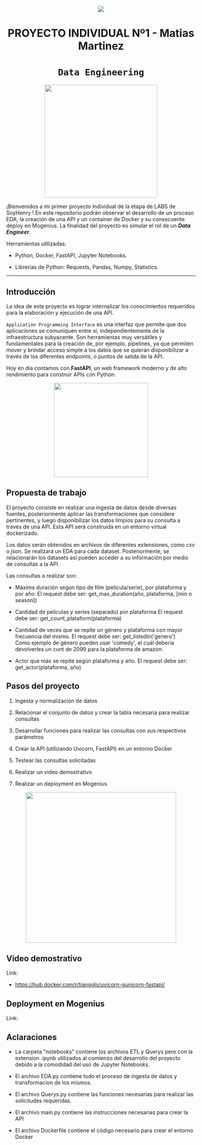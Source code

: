 <p align=center><img src=https://d31uz8lwfmyn8g.cloudfront.net/Assets/logo-henry-white-lg.png><p>

# <h1 align=center> **PROYECTO INDIVIDUAL Nº1 - Matias Martinez** </h1>

# <h1 align=center>**`Data Engineering`**</h1>

<p align="center">
<img src="[https://www.google.com/url?sa=i&url=https%3A%2F%2Fmorioh.com%2Fp%2Fe8d81910885d&psig=AOvVaw21_uEiqd-XHm75Iqr5wVlT&ust=1670647152569000&source=images&cd=vfe&ved=0CBAQjRxqFwoTCMiwmeLb6_sCFQAAAAAdAAAAABAJ](https://www.google.com/url?sa=i&url=https%3A%2F%2Fwww.dataversity.net%2Fwant-data-engineer%2F&psig=AOvVaw0b5MTclr5HuKSfnvJ0gwR2&ust=1670647438406000&source=images&cd=vfe&ved=0CBAQjRxqFwoTCMDm1urc6_sCFQAAAAAdAAAAABAE)"  height=300>
</p>

¡Bienvenidos a mi primer proyecto individual de la etapa de LABS de SoyHenry ! En este repositorio podrán observar el desarrollo de un proceso EDA, la creación de una API y un container de Docker y su consecuente deploy en Mogenius. La finalidad del proyecto es simular el rol de un ***Data Engineer***.


Herramientas utilizadas:

+ Python, Docker, FastAPI, Jupyter Notebooks.

+ Librerias de Python: Requests, Pandas, Numpy, Statistics.
<hr> 

## **Introducción**

La idea de este proyecto es lograr internalizar los conocimientos requeridos para la elaboración y ejecución de una API.

`Application Programming Interface` es una interfaz que permite que dos aplicaciones se comuniquen entre sí, independientemente de la infraestructura subyacente. Son herramientas muy versátiles y fundamentales para la creación de, por ejemplo, pipelines, ya que permiten mover y brindar acceso simple a los datos que se quieran disponibilizar a través de los diferentes endpoints, o puntos de salida de la API.

Hoy en día contamos con **FastAPI**, un web framework moderno y de alto rendimiento para construir APIs con Python.
<p align=center>
<img src = 'https://i.ibb.co/9t3dD7D/blog-zenvia-imagens-3.png' height=250><p>

## **Propuesta de trabajo**

El proyecto consiste en realizar una ingesta de datos desde diversas fuentes, posteriormente aplicar las transformaciones que considere pertinentes, y luego disponibilizar los datos limpios para su consulta a través de una API. Esta API será construida en un entorno virtual dockerizado.

Los datos serán obtenidos en archivos de diferentes extensiones, como *csv* o *json*. Se realizará un EDA para cada dataset. Posteriormente, se relacionarán los datasets así pueden acceder a su información por medio de consultas a la API.

Las consultas a realizar son:

+ Máxima duración según tipo de film (película/serie), por plataforma y por año:
    El request debe ser: get_max_duration(año, plataforma, [min o season])

+ Cantidad de películas y series (separado) por plataforma
    El request debe ser: get_count_plataform(plataforma)  
  
+ Cantidad de veces que se repite un género y plataforma con mayor frecuencia del mismo.
    El request debe ser: get_listedin('genero')  
    Como ejemplo de género pueden usar 'comedy', el cuál deberia devolverles un cunt de 2099 para la plataforma de amazon.

+ Actor que más se repite según plataforma y año.
  El request debe ser: get_actor(plataforma, año)

## **Pasos del proyecto**

1. Ingesta y normalización de datos

2. Relacionar el conjunto de datos y crear la tabla necesaria para realizar consultas

3. Desarrollar funciones para realizar las consultas con sus respectivos parámetros

4. Crear la API (utilizando Uvicorn, FastAPI) en un entorno Docker

5. Testear las consultas solicitadas

6. Realizar un video demostrativo

7. Realizar un deployment en Mogenius

<p align=center>
<img src = 'https://i.postimg.cc/2SwvnTcw/Sin-t-tulo.png' height = 400></p>

## **Video demostrativo**

Link: 

+ https://hub.docker.com/r/tiangolo/uvicorn-gunicorn-fastapi/

## **Deployment en Mogenius**

Link: 

## **Aclaraciones**

+ La carpeta "notebooks" contiene los archivos ETL y Querys pero con la extension .ipynb utilizados al comienzo del desarrollo del proyecto debido a la comodidad del uso de Jupyter Notebooks.

+ El archivo EDA.py contiene todo el proceso de ingesta de datos y transformacion de los mismos.

+ El archivo Querys.py contiene las funciones necesarias para realizar las solicitudes requeridas.

+ El archivo main.py contiene las instrucciones necesarias para crear la API

+ El archivo Dockerfile contiene el código necesario para crear el entorno Docker

